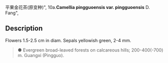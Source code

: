 平果金花茶(原变种)",
10a.**Camellia pingguoensis var. pingguoensis** D. Fang",

## Description
Flowers 1.5-2.5 cm in diam. Sepals yellowish green, 2-4 mm.

> ●  Evergreen broad-leaved forests on calcareous hills; 200-400(-700) m. Guangxi (Pingguo).
